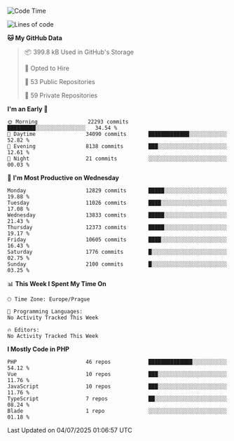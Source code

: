 <!--START_SECTION:waka-->
![Code Time](http://img.shields.io/badge/Code%20Time-1%2C584%20hrs%203%20mins-blue)

![Lines of code](https://img.shields.io/badge/From%20Hello%20World%20I%27ve%20Written-18.5%20million%20lines%20of%20code-blue)

**🐱 My GitHub Data** 

> 📦 399.8 kB Used in GitHub's Storage 
 > 
> 💼 Opted to Hire
 > 
> 📜 53 Public Repositories 
 > 
> 🔑 59 Private Repositories 
 > 
**I'm an Early 🐤** 

```text
🌞 Morning                22293 commits       █████████░░░░░░░░░░░░░░░░   34.54 % 
🌆 Daytime                34090 commits       █████████████░░░░░░░░░░░░   52.82 % 
🌃 Evening                8138 commits        ███░░░░░░░░░░░░░░░░░░░░░░   12.61 % 
🌙 Night                  21 commits          ░░░░░░░░░░░░░░░░░░░░░░░░░   00.03 % 
```
📅 **I'm Most Productive on Wednesday** 

```text
Monday                   12829 commits       █████░░░░░░░░░░░░░░░░░░░░   19.88 % 
Tuesday                  11026 commits       ████░░░░░░░░░░░░░░░░░░░░░   17.08 % 
Wednesday                13833 commits       █████░░░░░░░░░░░░░░░░░░░░   21.43 % 
Thursday                 12373 commits       █████░░░░░░░░░░░░░░░░░░░░   19.17 % 
Friday                   10605 commits       ████░░░░░░░░░░░░░░░░░░░░░   16.43 % 
Saturday                 1776 commits        █░░░░░░░░░░░░░░░░░░░░░░░░   02.75 % 
Sunday                   2100 commits        █░░░░░░░░░░░░░░░░░░░░░░░░   03.25 % 
```


📊 **This Week I Spent My Time On** 

```text
🕑︎ Time Zone: Europe/Prague

💬 Programming Languages: 
No Activity Tracked This Week

🔥 Editors: 
No Activity Tracked This Week
```

**I Mostly Code in PHP** 

```text
PHP                      46 repos            ██████████████░░░░░░░░░░░   54.12 % 
Vue                      10 repos            ███░░░░░░░░░░░░░░░░░░░░░░   11.76 % 
JavaScript               10 repos            ███░░░░░░░░░░░░░░░░░░░░░░   11.76 % 
TypeScript               7 repos             ██░░░░░░░░░░░░░░░░░░░░░░░   08.24 % 
Blade                    1 repo              ░░░░░░░░░░░░░░░░░░░░░░░░░   01.18 % 
```




 Last Updated on 04/07/2025 01:06:57 UTC
<!--END_SECTION:waka-->
<!--
**AlexKratky/AlexKratky** is a ✨ _special_ ✨ repository because its `README.md` (this file) appears on your GitHub profile.

Here are some ideas to get you started:

- 🔭 I’m currently working on ...
- 🌱 I’m currently learning ...
- 👯 I’m looking to collaborate on ...
- 🤔 I’m looking for help with ...
- 💬 Ask me about ...
- 📫 How to reach me: ...
- 😄 Pronouns: ...
- ⚡ Fun fact: ...
-->

